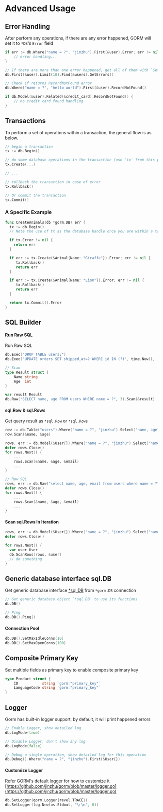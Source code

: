 # Advanced Usage

<!-- toc -->

## Error Handling

After perform any operations, if there are any error happened, GORM will set it to `*DB`'s `Error` field

```go
if err := db.Where("name = ?", "jinzhu").First(&user).Error; err != nil {
	// error handling...
}

// If there are more than one error happened, get all of them with `GetErrors`, it returns `[]error`
db.First(&user).Limit(10).Find(&users).GetErrors()

// Check if returns RecordNotFound error
db.Where("name = ?", "hello world").First(&user).RecordNotFound()

if db.Model(&user).Related(&credit_card).RecordNotFound() {
	// no credit card found handling
}
```

## Transactions

To perform a set of operations within a transaction, the general flow is as below.

```go
// begin a transaction
tx := db.Begin()

// do some database operations in the transaction (use 'tx' from this point, not 'db')
tx.Create(...)

// ...

// rollback the transaction in case of error
tx.Rollback()

// Or commit the transaction
tx.Commit()
```

### A Specific Example

```go
func CreateAnimals(db *gorm.DB) err {
  tx := db.Begin()
  // Note the use of tx as the database handle once you are within a transaction

  if tx.Error != nil {
    return err
  }

  if err := tx.Create(&Animal{Name: "Giraffe"}).Error; err != nil {
     tx.Rollback()
     return err
  }

  if err := tx.Create(&Animal{Name: "Lion"}).Error; err != nil {
     tx.Rollback()
     return err
  }

  return tx.Commit().Error
}
```

## SQL Builder

#### Run Raw SQL

Run Raw SQL

```go
db.Exec("DROP TABLE users;")
db.Exec("UPDATE orders SET shipped_at=? WHERE id IN (?)", time.Now(), []int64{11,22,33})

// Scan
type Result struct {
	Name string
	Age  int
}

var result Result
db.Raw("SELECT name, age FROM users WHERE name = ?", 3).Scan(&result)
```

#### sql.Row & sql.Rows

Get query result as `*sql.Row` or `*sql.Rows`

```go
row := db.Table("users").Where("name = ?", "jinzhu").Select("name, age").Row() // (*sql.Row)
row.Scan(&name, &age)

rows, err := db.Model(&User{}).Where("name = ?", "jinzhu").Select("name, age, email").Rows() // (*sql.Rows, error)
defer rows.Close()
for rows.Next() {
	...
	rows.Scan(&name, &age, &email)
	...
}

// Raw SQL
rows, err := db.Raw("select name, age, email from users where name = ?", "jinzhu").Rows() // (*sql.Rows, error)
defer rows.Close()
for rows.Next() {
	...
	rows.Scan(&name, &age, &email)
	...
}
```

#### Scan sql.Rows In Iteration

```go
rows, err := db.Model(&User{}).Where("name = ?", "jinzhu").Select("name, age, email").Rows() // (*sql.Rows, error)
defer rows.Close()

for rows.Next() {
  var user User
  db.ScanRows(rows, &user)
  // do something
}
```

## Generic database interface sql.DB

Get generic database interface [*sql.DB](http://golang.org/pkg/database/sql/#DB) from `*gorm.DB` connection

```go
// Get generic database object `*sql.DB` to use its functions
db.DB()

// Ping
db.DB().Ping()
```

#### Connection Pool

```go
db.DB().SetMaxIdleConns(10)
db.DB().SetMaxOpenConns(100)
```

## Composite Primary Key

Set multiple fields as primary key to enable composite primary key

```go
type Product struct {
	ID           string `gorm:"primary_key"`
	LanguageCode string `gorm:"primary_key"`
}
```

## Logger

Gorm has built-in logger support, by default, it will print happened errors

```go
// Enable Logger, show detailed log
db.LogMode(true)

// Disable Logger, don't show any log
db.LogMode(false)

// Debug a single operation, show detailed log for this operation
db.Debug().Where("name = ?", "jinzhu").First(&User{})
```

#### Customize Logger

Refer GORM's default logger for how to customize it [https://github.com/jinzhu/gorm/blob/master/logger.go](https://github.com/jinzhu/gorm/blob/master/logger.go)

```go
db.SetLogger(gorm.Logger{revel.TRACE})
db.SetLogger(log.New(os.Stdout, "\r\n", 0))
```
